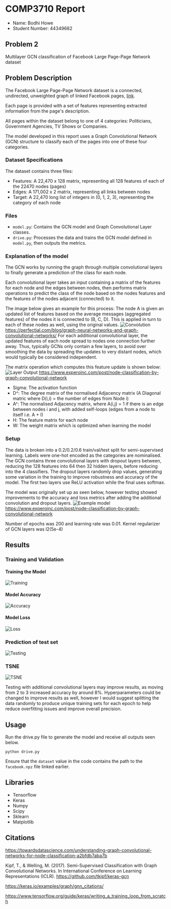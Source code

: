 # COMP3710 Report
- Name: Bodhi Howe
- Student Number: 44349682
## Problem 2
Multilayer GCN classification of Facebook Large Page-Page Network dataset

## Problem Description
The Facebook Large Page-Page Network dataset is a connected, undirected, unweighted graph of linked Facebook pages, [link](https://graphmining.ai/datasets/ptg/facebook.npz).

Each page is provided with a set of features representing extracted information from the page's description.

All pages within the dataset belong to one of 4 categories: Politicians, Government Agencies, TV Shows or Companies.

The model developed in this report uses a Graph Convolutional Network (GCN) structure to classify each of the pages into one of these four categories.

### Dataset Specifications
The dataset contains three files:
- Features: A 22,470 x 128 matrix, representing all 128 features of each of the 22470 nodes (pages)
- Edges: A 171,002 x 2 matrix, representing all links between nodes
- Target: A 22,470 long list of integers in (0, 1, 2, 3), representing the category of each node

### Files
- `model.py`: Contains the GCN model and Graph Convolutional Layer classes.
- `drive.py`: Processes the data and trains the GCN model defined in `model.py`, then outputs the metrics.

### Explanation of the model
The GCN works by running the graph through multiple convolutional layers to finally generate a prediction of the class for each node.

Each convolutional layer takes an input containing a matrix of the features for each node and the edges between nodes, then performs matrix operations to predict the class of the node based on the nodes features and the features of the nodes adjacent (connected) to it.

The image below gives an example for this process: The node A is given an updated list of features based on the average messages (aggregated features) of the nodes it is connected to (B, C, D). This is applied in turn to each of these nodes as well, using the original values.
![Convolution](https://perfectial.com/wp-content/uploads/2021/01/GNN-01-scaled.jpg)
https://perfectial.com/blog/graph-neural-networks-and-graph-convolutional-networks/
For each additional convolutional layer, the updated features of each node spread to nodes one connection further away.
Thus, typically GCNs only contain a few layers, to avoid over smoothing the data by spreading the updates to very distant nodes, which would typically be considered independent.

The matrix operation which computes this feature update is shown below:
![Layer Output](https://lh5.googleusercontent.com/fCocp4xdLQkhtbKLAbrnnokRoagd_Q2BRKuMCNdwWaGIN-zOL0Mywefl-GOGf0bVllh-got4D3bpnuRpp4eiWp0Be-LsvwozavnyXT6LguFDQ_8QPYp0IPs1T44jwA0pc2PXcPS9)
https://www.experoinc.com/post/node-classification-by-graph-convolutional-network
- Sigma: The activation function
- D^: The degree matrix of the normalised Adjacency matrix (A Diagonal matric where D(i,i) = the number of edges from Node i)
- A^: The normalised Adjacency matrix, where A(i,j) = 1 if there is an edge between nodes i and j, with added self-loops (edges from a node to itself i.e. A + I)
- H: The feature matrix for each node
- W: The weight matrix which is optimized when learning the model

### Setup
The data is broken into a 0.2/0.2/0.6 train/val/test split for semi-supervised learning.
Labels were one-hot encoded as the categories are nominalised.
The GCN contains three convolutional layers with dropout layers between, reducing the 128 features into 64 then 32 hidden layers, before reducing into the 4 classifiers. The dropout layers randomly drop values, generating some variation in the training to improve robustness and accuracy of the model.
The first two layers use ReLU activation while the final uses softmax.

The model was originally set up as seen below, however testing showed improvements to the accuracy and loss metrics after adding the additional convolution and dropout layers.
![Example model](https://lh5.googleusercontent.com/3B2YByoRwIDHupMT8zI2seOkl4ETPP0DySySOV55aF2R5mPyksmbYgLZuXCrAKWJ5OzmtCqpeqXEb409Mf4NMfM7iJ7zhcEpOY5oirZ--Ap8904oleE-Y03xlq8rhIvs5hNBECYM)
https://www.experoinc.com/post/node-classification-by-graph-convolutional-network

Number of epochs was 200 and learning rate was 0.01.
Kernel regularizer of GCN layers was l2(5e-4)

## Results
### Training and Validation
#### Training the Model
![Training](https://raw.githubusercontent.com/Sinquios/PatternFlow/topic-recognition/recognition/s44349682%202-GCN/Training.png)
#### Model Accuracy
![Accuracy](https://raw.githubusercontent.com/Sinquios/PatternFlow/topic-recognition/recognition/s44349682%202-GCN/Accuracy.png)
#### Model Loss
![Loss](https://raw.githubusercontent.com/Sinquios/PatternFlow/topic-recognition/recognition/s44349682%202-GCN/Loss.png)
### Prediction of test set
![Testing](https://raw.githubusercontent.com/Sinquios/PatternFlow/topic-recognition/recognition/s44349682%202-GCN/Testing.png)
### TSNE
![TSNE](https://raw.githubusercontent.com/Sinquios/PatternFlow/topic-recognition/recognition/s44349682%202-GCN/TSNE.png)

Testing with additional convolutional layers may improve results, as moving from 2 to 3 increased accuracy by around 8%.
Hyperparameters could be changed to improve results as well, however I would suggest splitting the data randomly to produce unique training sets for each epoch to help reduce overfitting issues and improve overall precision.

## Usage
Run the drive.py file to generate the model and receive all outputs seen below.

```
python drive.py
```

Ensure that the `dataset` value in the code contains the path to the `facebook.npz` file linked earlier.

## Libraries
- Tensorflow
- Keras
- Numpy
- Scipy
- Sklearn
- Matplotlib

## Citations
https://towardsdatascience.com/understanding-graph-convolutional-networks-for-node-classification-a2bfdb7aba7b

Kipf, T., & Welling, M. (2017). Semi-Supervised Classification with Graph Convolutional Networks. In International Conference on Learning Representations (ICLR).
https://github.com/tkipf/keras-gcn

https://keras.io/examples/graph/gnn_citations/

https://www.tensorflow.org/guide/keras/writing_a_training_loop_from_scratch 
